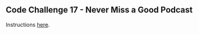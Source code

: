 ## Code Challenge 17 - Never Miss a Good Podcast

Instructions [here](https://pybit.es/articles/codechallenge17/).


